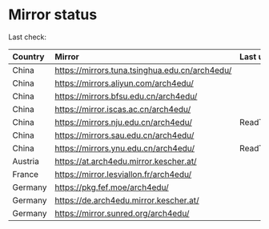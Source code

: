 <script src="./time.js"></script>
# Mirror status
Last check: <script type="text/javascript">localize(1684084468.5440297);</script>

|Country|Mirror|Last update|
|:------|:-----|:----------|
|China|https://mirrors.tuna.tsinghua.edu.cn/arch4edu/|<script type="text/javascript">localize(1684047043);</script>|
|China|https://mirrors.aliyun.com/arch4edu/|<script type="text/javascript">localize(1683743794);</script>|
|China|https://mirrors.bfsu.edu.cn/arch4edu/|<script type="text/javascript">localize(1684047043);</script>|
|China|https://mirror.iscas.ac.cn/arch4edu/|<script type="text/javascript">localize(1684047043);</script>|
|China|https://mirrors.nju.edu.cn/arch4edu/|ReadTimeout|
|China|https://mirrors.sau.edu.cn/arch4edu/|<script type="text/javascript">localize(1673850842);</script>|
|China|https://mirrors.ynu.edu.cn/arch4edu/|ReadTimeout|
|Austria|https://at.arch4edu.mirror.kescher.at/|<script type="text/javascript">localize(1684047043);</script>|
|France|https://mirror.lesviallon.fr/arch4edu/|<script type="text/javascript">localize(1684047043);</script>|
|Germany|https://pkg.fef.moe/arch4edu/|<script type="text/javascript">localize(1684047043);</script>|
|Germany|https://de.arch4edu.mirror.kescher.at/|<script type="text/javascript">localize(1684047043);</script>|
|Germany|https://mirror.sunred.org/arch4edu/|<script type="text/javascript">localize(1684047043);</script>|

<script src="./tablefilter/tablefilter.js"></script>
<script src="./table.js"></script>